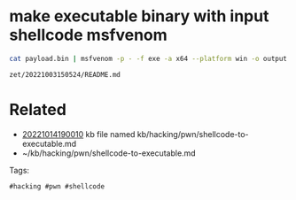 # make executable binary with input shellcode msfvenom
```bash
cat payload.bin | msfvenom -p - -f exe -a x64 --platform win -o output.exe
```

` zet/20221003150524/README.md `

# Related

- [20221014190010](/zet/20221014190010/README.md) kb file named kb/hacking/pwn/shellcode-to-executable.md
- ~/kb/hacking/pwn/shellcode-to-executable.md

Tags:

    #hacking #pwn #shellcode 
